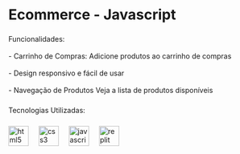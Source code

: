 <h1 align="left">Ecommerce - Javascript</h1>

###

<p align="left">Funcionalidades:<br><br>- Carrinho de Compras: Adicione produtos ao carrinho de compras<br><br>- Design responsivo e fácil de usar<br><br>- Navegação de Produtos Veja a lista de produtos disponíveis</p>

###

<p align="left">Tecnologias Utilizadas:</p>

###

<div align="left">
  <img src="https://cdn.jsdelivr.net/gh/devicons/devicon/icons/html5/html5-original.svg" height="40" alt="html5 logo"  />
  <img width="12" />
  <img src="https://cdn.jsdelivr.net/gh/devicons/devicon/icons/css3/css3-original.svg" height="40" alt="css3 logo"  />
  <img width="12" />
  <img src="https://cdn.jsdelivr.net/gh/devicons/devicon/icons/javascript/javascript-original.svg" height="40" alt="javascript logo"  />
  <img width="12" />
  <img src="https://cdn.simpleicons.org/replit/F26207" height="40" alt="replit logo"  />
</div>

###
